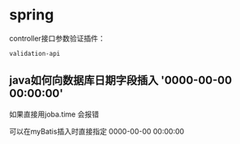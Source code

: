 # spring

controller接口参数验证插件：

```
validation-api
```

## java如何向数据库日期字段插入 '0000-00-00 00:00:00'
如果直接用joba.time 会报错

可以在myBatis插入时直接指定  0000-00-00 00:00:00

